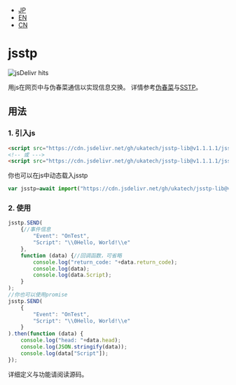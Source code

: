 - [JP](docs/README_JP.md)  
- [EN](docs/README_EN.md)  
- [CN](docs/README_CN.md)  

# jsstp  

![jsDelivr hits](https://img.shields.io/jsdelivr/gh/hm/ukatech/jsstp-lib?color=green)  

用js在网页中与伪春菜通信以实现信息交换。
详情参考[伪春菜](https://zh.moegirl.org.cn/zh-hans/%E4%BC%AA%E6%98%A5%E8%8F%9C)与[SSTP](http://ssp.shillest.net/ukadoc/manual/spec_sstp.html)。

## 用法

### 1. 引入js

```html
<script src="https://cdn.jsdelivr.net/gh/ukatech/jsstp-lib@v1.1.1.1/jsstp.min.js"></script>
<!-- 或 --->
<script src="https://cdn.jsdelivr.net/gh/ukatech/jsstp-lib@v1.1.1.1/jsstp.js"></script>
```

你也可以在js中动态载入jsstp

```javascript
var jsstp=await import("https://cdn.jsdelivr.net/gh/ukatech/jsstp-lib@v1.1.1.1/jsstp.mjs").then(m=>m.jsstp);
```

### 2. 使用

```javascript
jsstp.SEND(
	{//事件信息
		"Event": "OnTest",
		"Script": "\\0Hello, World!\\e"
	},
	function (data) {//回调函数，可省略
		console.log("return_code: "+data.return_code);
		console.log(data);
		console.log(data.Script);
	}
);
//你也可以使用promise
jsstp.SEND(
	{
		"Event": "OnTest",
		"Script": "\\0Hello, World!\\e"
	}
).then(function (data) {
	console.log("head: "+data.head);
	console.log(JSON.stringify(data));
	console.log(data["Script"]);
});
```
详细定义与功能请阅读源码。
